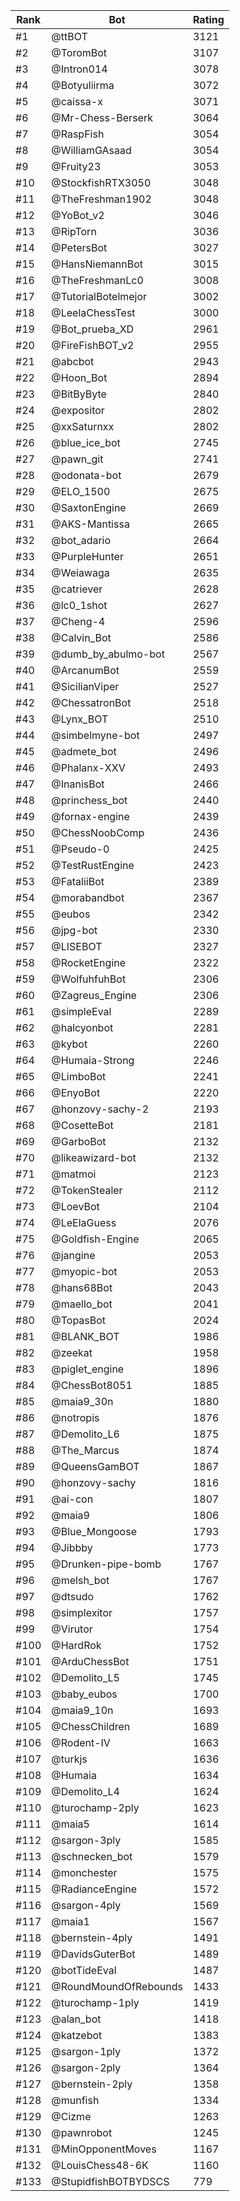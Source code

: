 Rank|Bot|Rating
---|---|---
#1|@ttBOT|3121
#2|@ToromBot|3107
#3|@Intron014|3078
#4|@Botyuliirma|3072
#5|@caissa-x|3071
#6|@Mr-Chess-Berserk|3064
#7|@RaspFish|3054
#8|@WilliamGAsaad|3054
#9|@Fruity23|3053
#10|@StockfishRTX3050|3048
#11|@TheFreshman1902|3048
#12|@YoBot_v2|3046
#13|@RipTorn|3036
#14|@PetersBot|3027
#15|@HansNiemannBot|3015
#16|@TheFreshmanLc0|3008
#17|@TutorialBotelmejor|3002
#18|@LeelaChessTest|3000
#19|@Bot_prueba_XD|2961
#20|@FireFishBOT_v2|2955
#21|@abcbot|2943
#22|@Hoon_Bot|2894
#23|@BitByByte|2840
#24|@expositor|2802
#25|@xxSaturnxx|2802
#26|@blue_ice_bot|2745
#27|@pawn_git|2741
#28|@odonata-bot|2679
#29|@ELO_1500|2675
#30|@SaxtonEngine|2669
#31|@AKS-Mantissa|2665
#32|@bot_adario|2664
#33|@PurpleHunter|2651
#34|@Weiawaga|2635
#35|@catriever|2628
#36|@lc0_1shot|2627
#37|@Cheng-4|2596
#38|@Calvin_Bot|2586
#39|@dumb_by_abulmo-bot|2567
#40|@ArcanumBot|2559
#41|@SicilianViper|2527
#42|@ChessatronBot|2518
#43|@Lynx_BOT|2510
#44|@simbelmyne-bot|2497
#45|@admete_bot|2496
#46|@Phalanx-XXV|2493
#47|@InanisBot|2466
#48|@princhess_bot|2440
#49|@fornax-engine|2439
#50|@ChessNoobComp|2436
#51|@Pseudo-0|2425
#52|@TestRustEngine|2423
#53|@FataliiBot|2389
#54|@morabandbot|2367
#55|@eubos|2342
#56|@jpg-bot|2330
#57|@LISEBOT|2327
#58|@RocketEngine|2322
#59|@WolfuhfuhBot|2306
#60|@Zagreus_Engine|2306
#61|@simpleEval|2289
#62|@halcyonbot|2281
#63|@kybot|2260
#64|@Humaia-Strong|2246
#65|@LimboBot|2241
#66|@EnyoBot|2220
#67|@honzovy-sachy-2|2193
#68|@CosetteBot|2181
#69|@GarboBot|2132
#70|@likeawizard-bot|2132
#71|@matmoi|2123
#72|@TokenStealer|2112
#73|@LoevBot|2104
#74|@LeElaGuess|2076
#75|@Goldfish-Engine|2065
#76|@jangine|2053
#77|@myopic-bot|2053
#78|@hans68Bot|2043
#79|@maello_bot|2041
#80|@TopasBot|2024
#81|@BLANK_BOT|1986
#82|@zeekat|1958
#83|@piglet_engine|1896
#84|@ChessBot8051|1885
#85|@maia9_30n|1880
#86|@notropis|1876
#87|@Demolito_L6|1875
#88|@The_Marcus|1874
#89|@QueensGamBOT|1867
#90|@honzovy-sachy|1816
#91|@ai-con|1807
#92|@maia9|1806
#93|@Blue_Mongoose|1793
#94|@Jibbby|1773
#95|@Drunken-pipe-bomb|1767
#96|@melsh_bot|1767
#97|@dtsudo|1762
#98|@simplexitor|1757
#99|@Virutor|1754
#100|@HardRok|1752
#101|@ArduChessBot|1751
#102|@Demolito_L5|1745
#103|@baby_eubos|1700
#104|@maia9_10n|1693
#105|@ChessChildren|1689
#106|@Rodent-IV|1663
#107|@turkjs|1636
#108|@Humaia|1634
#109|@Demolito_L4|1624
#110|@turochamp-2ply|1623
#111|@maia5|1614
#112|@sargon-3ply|1585
#113|@schnecken_bot|1579
#114|@monchester|1575
#115|@RadianceEngine|1572
#116|@sargon-4ply|1569
#117|@maia1|1567
#118|@bernstein-4ply|1491
#119|@DavidsGuterBot|1489
#120|@botTideEval|1487
#121|@RoundMoundOfRebounds|1433
#122|@turochamp-1ply|1419
#123|@alan_bot|1418
#124|@katzebot|1383
#125|@sargon-1ply|1372
#126|@sargon-2ply|1364
#127|@bernstein-2ply|1358
#128|@munfish|1334
#129|@Cizme|1263
#130|@pawnrobot|1245
#131|@MinOpponentMoves|1167
#132|@LouisChess48-6K|1160
#133|@StupidfishBOTBYDSCS|779
